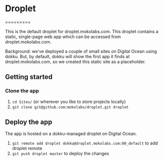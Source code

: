 # Droplet
=========

This is the default droplet for droplet.mokolabs.com. This droplet contains a static, single-page web app which can be accessed from droplet.mokolabs.com.

Background: we've deployed a couple of small sites on Digital Ocean using dokku. But, by default, dokku will show the first app it finds at droplet.mokolabs.com, so we created this static site as a placeholder.

## Getting started

### Clone the app
1. `cd Sites/` (or wherever you like to store projects locally)
2. `git clone git@github.com:mokolabs/droplet.git droplet`

## Deploy the app
The app is hosted on a dokku-managed droplet on Digital Ocean.

1. `git remote add droplet dokku@droplet.mokolabs.com:00_default` to add droplet remote
2. `git push droplet master` to deploy the changes
